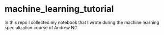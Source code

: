 # machine_learning_tutorial
In this repo I collected my notebook that I wrote during the machine learning specialization course of Andrew NG
